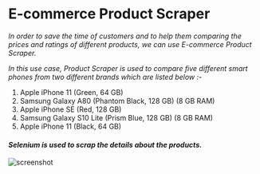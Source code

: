 # E-commerce Product Scraper

*In order to save the time of customers and to help them comparing the prices and ratings of different products, we can use E-commerce Product Scraper.*

*In this use case, Product Scraper is used to compare five different smart phones from two different brands which are listed below :-*

1. Apple iPhone 11 (Green, 64 GB)
2. Samsung Galaxy A80 (Phantom Black, 128 GB)  (8 GB RAM)
3. Apple iPhone SE (Red, 128 GB)
4. Samsung Galaxy S10 Lite (Prism Blue, 128 GB)  (8 GB RAM)
5. Apple iPhone 11 (Black, 64 GB)

#### *Selenium is used to scrap the details about the products.*

![screenshot](https://user-images.githubusercontent.com/68144553/88426781-61458a00-ce0f-11ea-97d1-f5ff81c251fa.JPG)
